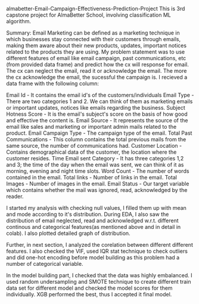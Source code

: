 almabetter-Email-Campaign-Effectiveness-Prediction-Project
This is 3rd capstone project for AlmaBetter School, involving classification ML algorithm.

Summary: Email Marketing can be defined as a marketing technique in which businesses stay connected with their customers through emails, making them aware about their new products, updates, important notices related to the products they are using. My problem statement was to use different features of email like email campaign, past communications, etc (from provided data frame) and predict how the cx will response for email. The cx can neglect the email, read it or acknowledge the email. The more the cx acknowledge the email, the sucessful the campaign is. I recieved a data frame with the following column:

Email Id - It contains the email id's of the customers/individuals Email Type - There are two categories 1 and 2. We can think of them as marketing emails or important updates, notices like emails regarding the business. Subject Hotness Score - It is the email's subject's score on the basis of how good and effective the content is. Email Source - It represents the source of the email like sales and marketing or important admin mails related to the product. Email Campaign Type - The campaign type of the email. Total Past Communications - This column contains the total previous mails from the same source, the number of communications had. Customer Location - Contains demographical data of the customer, the location where the customer resides. Time Email sent Category - It has three categories 1,2 and 3; the time of the day when the email was sent, we can think of it as morning, evening and night time slots. Word Count - The number of words contained in the email. Total links - Number of links in the email. Total Images - Number of images in the email. Email Status - Our target variable which contains whether the mail was ignored, read, acknowledged by the reader.

I started my analysis with checking null values, I filled them up with mean and mode according to it's distribution. During EDA, I also saw the distribution of email neglected, read and acknowledged w.r.t. different continous and categorical features(as mentioned above and in detail in colab). I also plotted detailed graph of distribution.

Further, in next section, I analyzed the corelation between different different features. I also checked the VIF, used IQR stat technique to check outliers and did one-hot encoding before model building as this problem had a number of categorical variable.

In the model building part, I checked that the data was highly embalanced. I used random undersampling and SMOTE technique to create different train data set for different model and checked the model scores for them individually. XGB performed the best, thus I accepted it final model.
